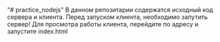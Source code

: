 "# practice_nodejs" 
В данном репозитарии содержатся исходный код сервера и клиента.
Перед запуском клиента, необходимо запутить сервер!
Для просмотра работы клиента, перейдите по адресу и запустите index.html